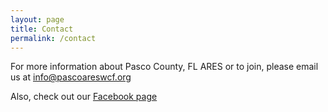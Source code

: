 ```yaml
---
layout: page
title: Contact
permalink: /contact
---
```

For more information about Pasco County, FL ARES or to join, please email us at [info@pascoareswcf.org](mailto:info@pascoareswcf.org)

Also, check out our [Facebook page](https://www.facebook.com/groups/140239368312812)